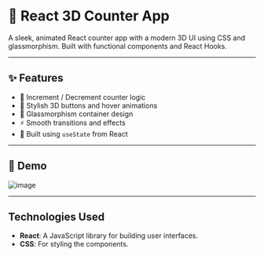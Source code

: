 # 🔢 React 3D Counter App

A sleek, animated React counter app with a modern 3D UI using CSS and glassmorphism. Built with functional components and React Hooks.

---

## ✨ Features

- 🧮 Increment / Decrement counter logic
- 🎨 Stylish 3D buttons and hover animations
- 💎 Glassmorphism container design
- ⚡ Smooth transitions and effects
- 🧠 Built using `useState` from React

---

## 🚀 Demo

![image](https://github.com/user-attachments/assets/066cf9a3-bef2-45da-9994-a2d49f430879)


---

## Technologies Used
- **React**: A JavaScript library for building user interfaces.
- **CSS**: For styling the components.
